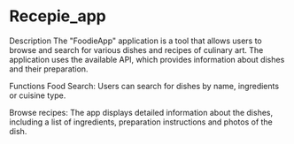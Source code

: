 # Recepie_app

Description
The "FoodieApp" application is a tool that allows users to browse and search for various dishes and recipes of culinary art. The application uses the available API, which provides information about dishes and their preparation.

Functions
Food Search: Users can search for dishes by name, ingredients or cuisine type.

Browse recipes: The app displays detailed information about the dishes, including a list of ingredients, preparation instructions and photos of the dish.
